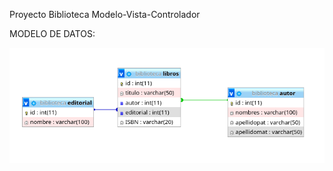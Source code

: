 Proyecto Biblioteca Modelo-Vista-Controlador

MODELO DE DATOS:

![MODELO DE DATOS](https://raw.githubusercontent.com/MauricioSalas/BibliotecaMVC/main/Modelo_de_Datos.png)

